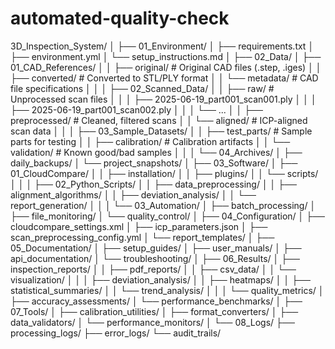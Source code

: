 # automated-quality-check
3D_Inspection_System/
│
├── 01_Environment/
│   ├── requirements.txt
│   ├── environment.yml
│   └── setup_instructions.md
│
├── 02_Data/
│   ├── 01_CAD_References/
│   │   ├── original/                    # Original CAD files (.step, .iges)
│   │   ├── converted/                   # Converted to STL/PLY format
│   │   └── metadata/                    # CAD file specifications
│   │
│   ├── 02_Scanned_Data/
│   │   ├── raw/                         # Unprocessed scan files
│   │   │   ├── 2025-06-19_part001_scan001.ply
│   │   │   ├── 2025-06-19_part001_scan002.ply
│   │   │   └── ...
│   │   ├── preprocessed/                # Cleaned, filtered scans
│   │   └── aligned/                     # ICP-aligned scan data
│   │
│   ├── 03_Sample_Datasets/
│   │   ├── test_parts/                  # Sample parts for testing
│   │   ├── calibration/                 # Calibration artifacts
│   │   └── validation/                  # Known good/bad samples
│   │
│   └── 04_Archives/
│       ├── daily_backups/
│       └── project_snapshots/
│
├── 03_Software/
│   ├── 01_CloudCompare/
│   │   ├── installation/
│   │   ├── plugins/
│   │   └── scripts/
│   │
│   ├── 02_Python_Scripts/
│   │   ├── data_preprocessing/
│   │   ├── alignment_algorithms/
│   │   ├── deviation_analysis/
│   │   └── report_generation/
│   │
│   └── 03_Automation/
│       ├── batch_processing/
│       ├── file_monitoring/
│       └── quality_control/
│
├── 04_Configuration/
│   ├── cloudcompare_settings.xml
│   ├── icp_parameters.json
│   ├── scan_preprocessing_config.yml
│   └── report_templates/
│
├── 05_Documentation/
│   ├── setup_guides/
│   ├── user_manuals/
│   ├── api_documentation/
│   └── troubleshooting/
│
├── 06_Results/
│   ├── inspection_reports/
│   │   ├── pdf_reports/
│   │   ├── csv_data/
│   │   └── visualization/
│   │
│   ├── deviation_analysis/
│   │   ├── heatmaps/
│   │   ├── statistical_summaries/
│   │   └── trend_analysis/
│   │
│   └── quality_metrics/
│       ├── accuracy_assessments/
│       └── performance_benchmarks/
│
├── 07_Tools/
│   ├── calibration_utilities/
│   ├── format_converters/
│   ├── data_validators/
│   └── performance_monitors/
│
└── 08_Logs/
    ├── processing_logs/
    ├── error_logs/
    └── audit_trails/
